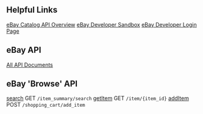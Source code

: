 ## Helpful Links
[eBay Catalog API Overview](https://developer.ebay.com/api-docs/commerce/catalog/overview.html)
[eBay Developer Sandbox](https://developer.ebay.com/tools/sandbox)
[eBay Developer Login Page](https://developer.ebay.com/signin)

## eBay API
[All API Documents](https://developer.ebay.com/docs#Brs)

## eBay 'Browse' API

[search](https://developer.ebay.com/api-docs/buy/browse/resources/item_summary/methods/search) GET `/item_summary/search`
[getItem](https://developer.ebay.com/api-docs/buy/browse/resources/item/methods/getItem) GET `/item/{item_id}`
[addItem](https://developer.ebay.com/api-docs/buy/browse/resources/shopping_cart/methods/addItem) POST `/shopping_cart/add_item`


 